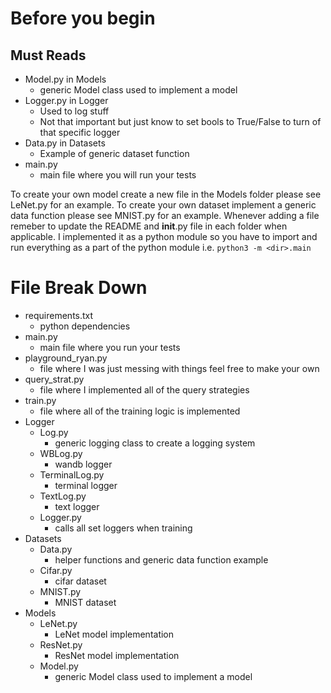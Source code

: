 # Before you begin #
  ## Must Reads ##
  *  Model.py in Models
      * generic Model class used to implement a model
  * Logger.py in Logger
      * Used to log stuff
      * Not that important but just know to set bools to True/False to turn of that specific logger
  * Data.py in Datasets
      * Example of generic dataset function
  * main.py
    * main file where you will run your tests

  To create your own model create a new file in the Models folder please see LeNet.py for an example. To create your own dataset implement a generic data function please see MNIST.py for an example. Whenever adding a file remeber to update the README and __init__.py file in each folder when applicable. I implemented it as a python module so you have to import and run everything as a part of the python module i.e.
  `python3 -m <dir>.main`


# File Break Down
  * requirements.txt 
    * python dependencies
  * main.py
    * main file where you run your tests
  * playground_ryan.py
    * file where I was just messing with things feel free to make your own 
  * query_strat.py 
    * file where I implemented all of the query strategies 
  * train.py
    * file where all of the training logic is implemented 
  * Logger
    * Log.py 
      * generic logging class to create a logging system 
    * WBLog.py
      * wandb logger 
    * TerminalLog.py
      * terminal logger 
    * TextLog.py
      * text logger 
    * Logger.py 
      * calls all set loggers when training 
  * Datasets
    * Data.py 
      * helper functions and generic data function example
    * Cifar.py
      * cifar dataset 
    * MNIST.py 
      * MNIST dataset 
  * Models
    * LeNet.py
      * LeNet model implementation
    * ResNet.py
      * ResNet model implementation
    * Model.py
      * generic Model class used to implement a model
